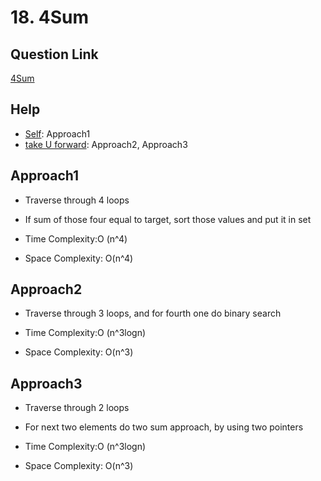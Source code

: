
# 18. 4Sum


## Question Link

[4Sum](https://leetcode.com/problems/4sum/)

## Help

- [Self](#): Approach1
- [take U forward](https://www.youtube.com/watch?v=4ggF3tXIAp0): Approach2, Approach3


## Approach1

- Traverse through 4 loops

- If sum of those four equal to target, sort those values and put it in set

- Time Complexity:O (n^4)

- Space Complexity: O(n^4)

## Approach2

- Traverse through 3 loops, and for fourth one do binary search

- Time Complexity:O (n^3logn)

- Space Complexity: O(n^3)

## Approach3

- Traverse through 2 loops

- For next two elements do two sum approach, by using two pointers

- Time Complexity:O (n^3logn)

- Space Complexity: O(n^3)


